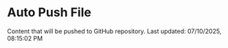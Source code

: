# Auto Push File

Content that will be pushed to GitHub repository.
Last updated: 07/10/2025, 08:15:02 PM